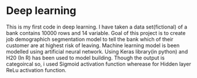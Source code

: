 # Deep learning
This is my first code in deep learning. I have taken a data set(fictional) of a bank contains 10000 rows and 14 variable. Goal of this project is to create job demographich segmentation model to tell the bank which of their customer are at highest risk of leaving. Machine learning model is been modelled using artificial neural network. Using Keras library(in python) and H20 (In R) has been used to model building.
Though the output is  categoircal so, i used Sigmoid activation function  wherease for Hidden layer ReLu activation function.
